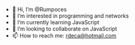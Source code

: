 - 👋 Hi, I’m @Rumpoces
- 👀 I’m interested in programming and networks
- 🌱 I’m currently learning JavaScript
- 💞️ I’m looking to collaborate on JavaScript
- 📫 How to reach me: rdeca@hotmail.com

<!---
Rumpoces/Rumpoces is a ✨ special ✨ repository because its `README.md` (this file) appears on your GitHub profile.
You can click the Preview link to take a look at your changes.
--->
